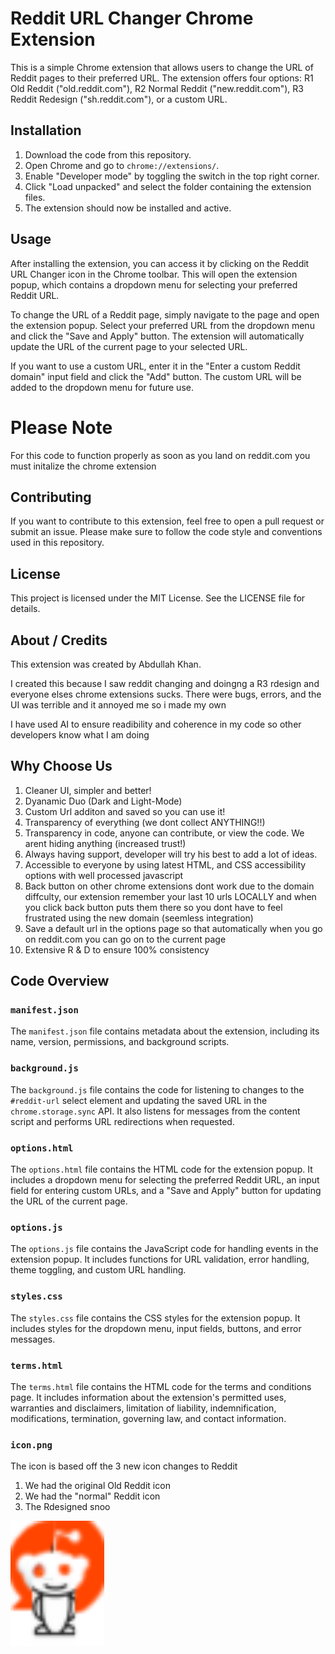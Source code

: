 # Reddit URL Changer Chrome Extension

This is a simple Chrome extension that allows users to change the URL of Reddit pages to their preferred URL. The extension offers four options: R1 Old Reddit ("old.reddit.com"), R2 Normal Reddit ("new.reddit.com"), R3 Reddit Redesign ("sh.reddit.com"), or a custom URL.

## Installation

1. Download the code from this repository.
2. Open Chrome and go to `chrome://extensions/`.
3. Enable "Developer mode" by toggling the switch in the top right corner.
4. Click "Load unpacked" and select the folder containing the extension files.
5. The extension should now be installed and active.

## Usage

After installing the extension, you can access it by clicking on the Reddit URL Changer icon in the Chrome toolbar. This will open the extension popup, which contains a dropdown menu for selecting your preferred Reddit URL.

To change the URL of a Reddit page, simply navigate to the page and open the extension popup. Select your preferred URL from the dropdown menu and click the "Save and Apply" button. The extension will automatically update the URL of the current page to your selected URL.

If you want to use a custom URL, enter it in the "Enter a custom Reddit domain" input field and click the "Add" button. The custom URL will be added to the dropdown menu for future use.

# Please Note
For this code to function properly as soon as you land on reddit.com you must initalize the chrome extension 


## Contributing

If you want to contribute to this extension, feel free to open a pull request or submit an issue. Please make sure to follow the code style and conventions used in this repository.

## License

This project is licensed under the MIT License. See the LICENSE file for details.

## About / Credits

This extension was created by Abdullah Khan.

I created this because I saw reddit changing and doingng a R3 rdesign and everyone elses chrome extensions sucks. There were bugs, errors, and the UI was terrible and it annoyed me so i made my own

I have used AI to ensure readibility and coherence in my code so other developers know what I am doing

## Why Choose Us

1. Cleaner UI, simpler and better!
2. Dyanamic Duo (Dark and Light-Mode)
3. Custom Url additon and saved so you can use it!
4. Transparency of everything (we dont collect ANYTHING!!)
5. Transparency in code, anyone can contribute, or view the code. We arent hiding anything (increased trust!)
6. Always having support, developer will try his best to add a lot of ideas.
7. Accessible to everyone by using latest HTML, and CSS accessibility options with well processed javascript 
9. Back button on other chrome extensions dont work due to the domain diffculty, our extension remember your last 10 urls LOCALLY and when you click back button puts them there so you dont have to feel frustrated using the new domain (seemless integration)
10. Save a default url in the options page so that automatically when you go on reddit.com you can go on to the current page 
11. Extensive R & D to ensure 100% consistency

## Code Overview

### `manifest.json`

The `manifest.json` file contains metadata about the extension, including its name, version, permissions, and background scripts.

### `background.js`

The `background.js` file contains the code for listening to changes to the `#reddit-url` select element and updating the saved URL in the `chrome.storage.sync` API. It also listens for messages from the content script and performs URL redirections when requested.

### `options.html`

The `options.html` file contains the HTML code for the extension popup. It includes a dropdown menu for selecting the preferred Reddit URL, an input field for entering custom URLs, and a "Save and Apply" button for updating the URL of the current page.

### `options.js`

The `options.js` file contains the JavaScript code for handling events in the extension popup. It includes functions for URL validation, error handling, theme toggling, and custom URL handling.

### `styles.css`

The `styles.css` file contains the CSS styles for the extension popup. It includes styles for the dropdown menu, input fields, buttons, and error messages.

### `terms.html`

The `terms.html` file contains the HTML code for the terms and conditions page. It includes information about the extension's permitted uses, warranties and disclaimers, limitation of liability, indemnification, modifications, termination, governing law, and contact information.

### `icon.png`

The icon is based off the 3 new icon changes to Reddit

1. We had the original Old Reddit icon
2. We had the "normal" Reddit icon
3. The Rdesigned snoo


<img src="icon.png" alt="Chrome Extension Icon" width="150" height="200">
